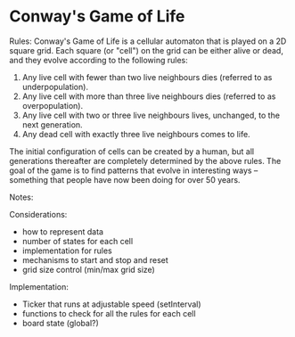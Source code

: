 # Conway's Game of Life

Rules:
Conway's Game of Life is a cellular automaton that is played on a 2D square grid. Each square (or "cell") on the grid can be either alive or dead, and they evolve according to the following rules:

1. Any live cell with fewer than two live neighbours dies (referred to as underpopulation).
2. Any live cell with more than three live neighbours dies (referred to as overpopulation).
3. Any live cell with two or three live neighbours lives, unchanged, to the next generation.
4. Any dead cell with exactly three live neighbours comes to life.

The initial configuration of cells can be created by a human, but all generations thereafter are completely determined by the above rules. The goal of the game is to find patterns that evolve in interesting ways – something that people have now been doing for over 50 years.

Notes:

Considerations:

- how to represent data
- number of states for each cell
- implementation for rules
- mechanisms to start and stop and reset
- grid size control (min/max grid size)

Implementation:

- Ticker that runs at adjustable speed (setInterval)
- functions to check for all the rules for each cell
- board state (global?)

